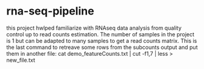 # rna-seq-pipeline

this project hwlped familiarize with RNAseq data analysis from quality control up to read counts estimation.
The number of samples in the project is 1 but can be adapted to many samples to get a read counts matrix.
This is the last command to retreave some rows from the subcounts output and put them in another file:
cat demo_featureCounts.txt | cut -f1,7 | less > new_file.txt
